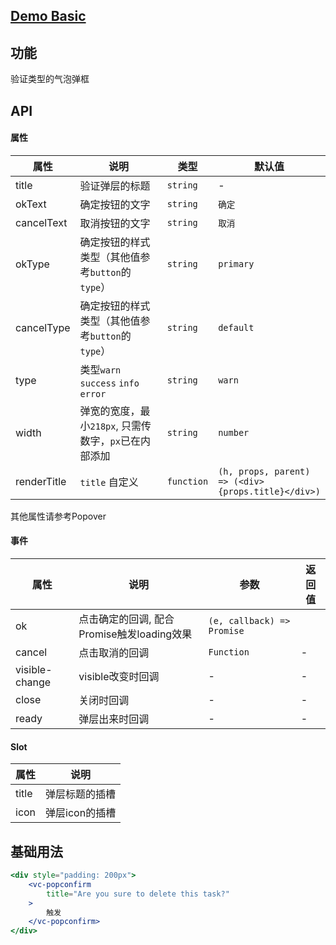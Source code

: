 ## [Demo Basic](https://wya-team.github.io/wya-vc/dist/__tpl__/basic.html)
## 功能
验证类型的气泡弹框

## API

#### 属性

属性 | 说明 | 类型 | 默认值
---|---|---|---
title | 验证弹层的标题 | `string` | -
okText | 确定按钮的文字 | `string` | `确定`
cancelText | 取消按钮的文字 | `string` | `取消`
okType | 确定按钮的样式类型（其他值参考`button`的`type`） | `string` | `primary`
cancelType | 确定按钮的样式类型（其他值参考`button`的`type`） | `string` | `default`
type | 类型`warn` `success` `info` `error` | `string` | `warn`
width | 弹宽的宽度，最小`218px`, 只需传数字，`px`已在内部添加 | `string` | `number` | -
renderTitle | `title` 自定义 | `function` | `(h, props, parent) => (<div>{props.title}</div>)`
其他属性请参考Popover

#### 事件

属性 | 说明 | 参数 | 返回值
---|---|---|---
ok | 点击确定的回调, 配合Promise触发loading效果 | `(e, callback) => Promise` | 
cancel | 点击取消的回调 | `Function` | -
visible-change | visible改变时回调 | - | - 
close | 关闭时回调 | - | - 
ready | 弹层出来时回调 | - | - 

#### Slot

属性 | 说明
---|---
title | 弹层标题的插槽
icon | 弹层icon的插槽


## 基础用法

```jsx
<div style="padding: 200px">
	<vc-popconfirm
		title="Are you sure to delete this task?"
	>
		触发
	</vc-popconfirm>
</div>
```